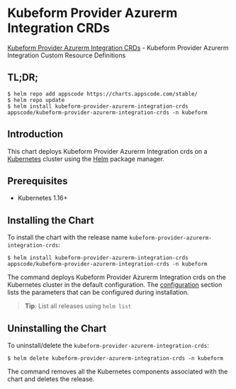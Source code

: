 # Kubeform Provider Azurerm Integration CRDs

[Kubeform Provider Azurerm Integration CRDs](https://github.com/kubeform) - Kubeform Provider Azurerm Integration Custom Resource Definitions

## TL;DR;

```console
$ helm repo add appscode https://charts.appscode.com/stable/
$ helm repo update
$ helm install kubeform-provider-azurerm-integration-crds appscode/kubeform-provider-azurerm-integration-crds -n kubeform
```

## Introduction

This chart deploys Kubeform Provider Azurerm Integration crds on a [Kubernetes](http://kubernetes.io) cluster using the [Helm](https://helm.sh) package manager.

## Prerequisites

- Kubernetes 1.16+

## Installing the Chart

To install the chart with the release name `kubeform-provider-azurerm-integration-crds`:

```console
$ helm install kubeform-provider-azurerm-integration-crds appscode/kubeform-provider-azurerm-integration-crds -n kubeform
```

The command deploys Kubeform Provider Azurerm Integration crds on the Kubernetes cluster in the default configuration. The [configuration](#configuration) section lists the parameters that can be configured during installation.

> **Tip**: List all releases using `helm list`

## Uninstalling the Chart

To uninstall/delete the `kubeform-provider-azurerm-integration-crds`:

```console
$ helm delete kubeform-provider-azurerm-integration-crds -n kubeform
```

The command removes all the Kubernetes components associated with the chart and deletes the release.


